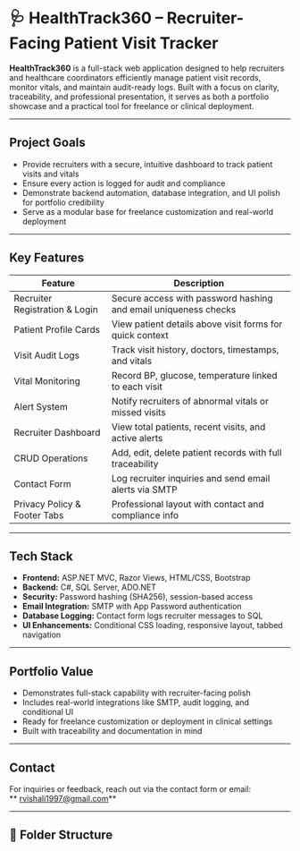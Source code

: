 # 🩺 HealthTrack360 – Recruiter-Facing Patient Visit Tracker

**HealthTrack360** is a full-stack web application designed to help recruiters and healthcare coordinators efficiently manage patient visit records, monitor vitals, and maintain audit-ready logs. Built with a focus on clarity, traceability, and professional presentation, it serves as both a portfolio showcase and a practical tool for freelance or clinical deployment.

---

## Project Goals

- Provide recruiters with a secure, intuitive dashboard to track patient visits and vitals
- Ensure every action is logged for audit and compliance
- Demonstrate backend automation, database integration, and UI polish for portfolio credibility
- Serve as a modular base for freelance customization and real-world deployment

---

## Key Features

| Feature | Description |
|--------|-------------|
| Recruiter Registration & Login | Secure access with password hashing and email uniqueness checks |
| Patient Profile Cards | View patient details above visit forms for quick context |
| Visit Audit Logs | Track visit history, doctors, timestamps, and vitals |
| Vital Monitoring | Record BP, glucose, temperature linked to each visit |
| Alert System | Notify recruiters of abnormal vitals or missed visits |
| Recruiter Dashboard | View total patients, recent visits, and active alerts |
| CRUD Operations | Add, edit, delete patient records with full traceability |
| Contact Form | Log recruiter inquiries and send email alerts via SMTP |
| Privacy Policy & Footer Tabs | Professional layout with contact and compliance info |

---

## Tech Stack

- **Frontend:** ASP.NET MVC, Razor Views, HTML/CSS, Bootstrap
- **Backend:** C#, SQL Server, ADO.NET
- **Security:** Password hashing (SHA256), session-based access
- **Email Integration:** SMTP with App Password authentication
- **Database Logging:** Contact form logs recruiter messages to SQL
- **UI Enhancements:** Conditional CSS loading, responsive layout, tabbed navigation

---
## Portfolio Value

- Demonstrates full-stack capability with recruiter-facing polish
- Includes real-world integrations like SMTP, audit logging, and conditional UI
- Ready for freelance customization or deployment in clinical settings
- Built with traceability and documentation in mind

---

## Contact

For inquiries or feedback, reach out via the contact form or email:  
** rvishali1997@gmail.com**

---
## 📁 Folder Structure

